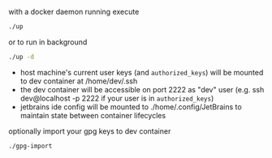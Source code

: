 with a docker daemon running execute

```bash
./up
```

or to run in background 

```bash
./up -d
```

- host machine's current user keys (and `authorized_keys`) will be mounted to dev container at /home/dev/.ssh
- the dev container will be accessible on port 2222 as "dev" user (e.g. ssh dev@localhost -p 2222 if your user is in `authorized_keys`)
- jetbrains ide config will be mounted to ./home/.config/JetBrains to maintain state between container lifecycles

optionally import your gpg keys to dev container

```bash
./gpg-import
```
